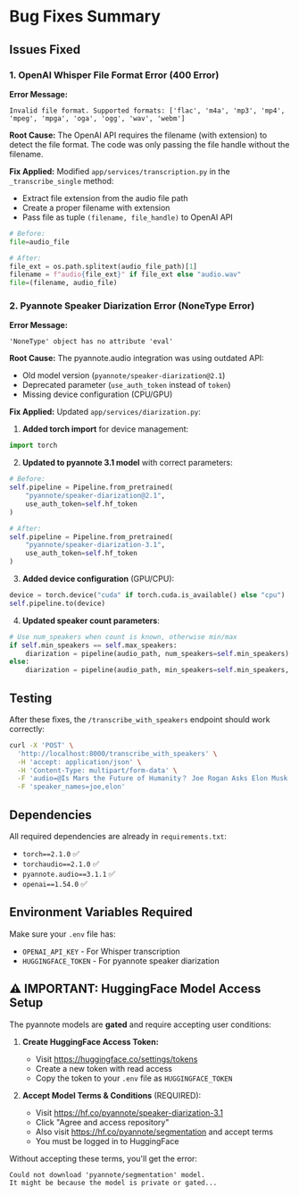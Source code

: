 # Bug Fixes Summary

## Issues Fixed

### 1. OpenAI Whisper File Format Error (400 Error)
**Error Message:** 
```
Invalid file format. Supported formats: ['flac', 'm4a', 'mp3', 'mp4', 'mpeg', 'mpga', 'oga', 'ogg', 'wav', 'webm']
```

**Root Cause:** 
The OpenAI API requires the filename (with extension) to detect the file format. The code was only passing the file handle without the filename.

**Fix Applied:**
Modified `app/services/transcription.py` in the `_transcribe_single` method:
- Extract file extension from the audio file path
- Create a proper filename with extension
- Pass file as tuple `(filename, file_handle)` to OpenAI API

```python
# Before:
file=audio_file

# After:
file_ext = os.path.splitext(audio_file_path)[1]
filename = f"audio{file_ext}" if file_ext else "audio.wav"
file=(filename, audio_file)
```

### 2. Pyannote Speaker Diarization Error (NoneType Error)
**Error Message:**
```
'NoneType' object has no attribute 'eval'
```

**Root Cause:**
The pyannote.audio integration was using outdated API:
- Old model version (`pyannote/speaker-diarization@2.1`)
- Deprecated parameter (`use_auth_token` instead of `token`)
- Missing device configuration (CPU/GPU)

**Fix Applied:**
Updated `app/services/diarization.py`:

1. **Added torch import** for device management:
```python
import torch
```

2. **Updated to pyannote 3.1 model** with correct parameters:
```python
# Before:
self.pipeline = Pipeline.from_pretrained(
    "pyannote/speaker-diarization@2.1",
    use_auth_token=self.hf_token
)

# After:
self.pipeline = Pipeline.from_pretrained(
    "pyannote/speaker-diarization-3.1",
    use_auth_token=self.hf_token
)
```

3. **Added device configuration** (GPU/CPU):
```python
device = torch.device("cuda" if torch.cuda.is_available() else "cpu")
self.pipeline.to(device)
```

4. **Updated speaker count parameters**:
```python
# Use num_speakers when count is known, otherwise min/max
if self.min_speakers == self.max_speakers:
    diarization = pipeline(audio_path, num_speakers=self.min_speakers)
else:
    diarization = pipeline(audio_path, min_speakers=self.min_speakers, max_speakers=self.max_speakers)
```

## Testing
After these fixes, the `/transcribe_with_speakers` endpoint should work correctly:

```bash
curl -X 'POST' \
  'http://localhost:8000/transcribe_with_speakers' \
  -H 'accept: application/json' \
  -H 'Content-Type: multipart/form-data' \
  -F 'audio=@Is Mars the Future of Humanity？ Joe Rogan Asks Elon Musk 2.wav;type=audio/wav' \
  -F 'speaker_names=joe,elon'
```

## Dependencies
All required dependencies are already in `requirements.txt`:
- `torch==2.1.0` ✅
- `torchaudio==2.1.0` ✅
- `pyannote.audio==3.1.1` ✅
- `openai==1.54.0` ✅

## Environment Variables Required
Make sure your `.env` file has:
- `OPENAI_API_KEY` - For Whisper transcription
- `HUGGINGFACE_TOKEN` - For pyannote speaker diarization

## ⚠️ IMPORTANT: HuggingFace Model Access Setup

The pyannote models are **gated** and require accepting user conditions:

1. **Create HuggingFace Access Token:**
   - Visit https://huggingface.co/settings/tokens
   - Create a new token with read access
   - Copy the token to your `.env` file as `HUGGINGFACE_TOKEN`

2. **Accept Model Terms & Conditions** (REQUIRED):
   - Visit https://hf.co/pyannote/speaker-diarization-3.1
   - Click "Agree and access repository"
   - Also visit https://hf.co/pyannote/segmentation and accept terms
   - You must be logged in to HuggingFace

Without accepting these terms, you'll get the error:
```
Could not download 'pyannote/segmentation' model.
It might be because the model is private or gated...
```

